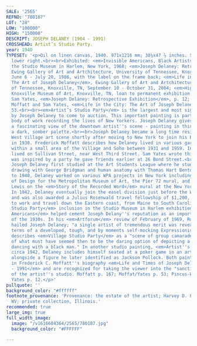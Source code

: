 ```yaml
---
SALE: '2565'
REFNO: "780187"
LOT: "28"
LOW: "100000"
HIGH: "150000"
DESCRIPT: JOSEPH DELANEY (1904 - 1991)
CROSSHEAD: Artist’s Studio Party.
year: 1940
TYPESET: '<p>Oil on linen canvas, 1940. 971x1216 mm; 38¼x47 ⅞ inches. Signed in oil,
  lower right.<br><br>Exhibited: <em>Invisible Americans, Black Artists of the ’30s</em>,
  the Studio Museum in Harlem, New York, 1968; <em>Joseph Delaney: Retrospective Exhibition</em>,
  Ewing Gallery of Art and Artchitecture, University of Tennessee, Knoxville, TN,
  June 6 - July 20, 1986, with the label on the frame back; <em>Life in the City:
  The Art of Joseph Delaney</em>, Ewing Gallery of Art and Artchitecture, University
  of Tennessee, Knoxville, TN, September 10 - October 31, 2004; <em>Higher Ground</em>,
  Knoxville Museum of Art, Knoxville, TN, loan to permanent exhibition, 2019.<br><br>Illustrated:
  Sam Yates, <em>Joseph Delaney: Retrospective Exhibition</em>, p. 12; Federick C.
  Moffatt and Sam Yates, <em>Life in the City: The Art of Joseph Delaney</em>, p.
  53.<br><br><em>Artist’s Studio Party</em> is the largest and most significant painting
  by Joseph Delaney to come to auction. This important painting is part of his expressive
  body of work recording the lives of New Yorkers. Joseph Delaney gives the viewer
  a fascinating view of the downtown artist''s scene - painting in thin layers with
  a dark, somber palette.<br><br>Joseph Delaney became a long time resident of the
  West Village art scene shortly after moving to New York to join his brother Beauford
  in 1930. Frederick Moffatt describes how Delaney lived in various garrets and lofts
  within a small area of the Village and Soho between 1931 and 1959. In 1940, Delaney
  lived on Sullivan Street, near West Third Street. Sam Yates wrote this painting
  was inspired by a party he gave friends earlier at 26 Bond Street.<br><br>In 1930,
  Joseph Delaney first studied at the Art Students League where he studied figure
  drawing with George Bridgman and human anatomy with Thomas Hart Benton. From 1934
  to 1940, Delaney worked on various WPA projects in New York including the Index
  of Design for the Metropolitan Museum of Art, the Pier 72 mural, and with Norman
  Lewis on the <em>Story of the Recorded Word</em> mural at the New York Public Library.
  In 1942, Delaney eventually join the easel division just before the WPA was disbanded,
  and was also awarded a Julius Rosenwald travel fellowship of $1,200, which he used
  to work and travel down the Eastern coast, from Maine to South Carolina.<br><br><em>Artist’s
  Studio Party</em> inclusion in the Studio Museum in Harlem exhibition <em>Invisible
  Americans</em> helped cement Joseph Delany''s reputation as an important figure
  of the 1930s. In his <em>Artforum</em> review of February of 1969, Robert Pincus-Whitten
  hailed Joseph Delaney; "a single artist of tremendous merit was revealed to me in
  terms of a developed, tough, and by moments self-mocking Expressionism". Pincus-Whitten
  describes <em>Village Studio Party</em> as a "scene of group camaraderie an image
  of what must have seemed then to be the daring option of depicting a white girl
  dancing with a black man." In another studio painting, <em>Artist''s Party</em>,
  circa 1942, Delaney includes himself seated at a poker game in an artist''s apartment
  alongside a figure he later identified as Jackson Pollock. Both paintings are described
  in Frederick C. Moffatt''s biography <em>Life and Times of Joseph Delaney, 1904
  - 1991</em> and are recognized for taking the viewer into the "sanctified" space
  of the artist''s studio. Moffatt p. 167; Moffat/Yates p. 53; Pincus-Whitten p. 66;
  Yates p. 12.</p>'
pullquote: ''
background_color: "#ffffff"
footnote_provenance: 'Provenance: the estate of the artist; Harvey D. Peyton, Charleston,
  WV; private collection, Illinois.'
recommended: true
large_img: true
full_width_image:
  image: "/v1616604364/2565/780187.jpg"
  background_color: "#FFFFFF"

---
```

